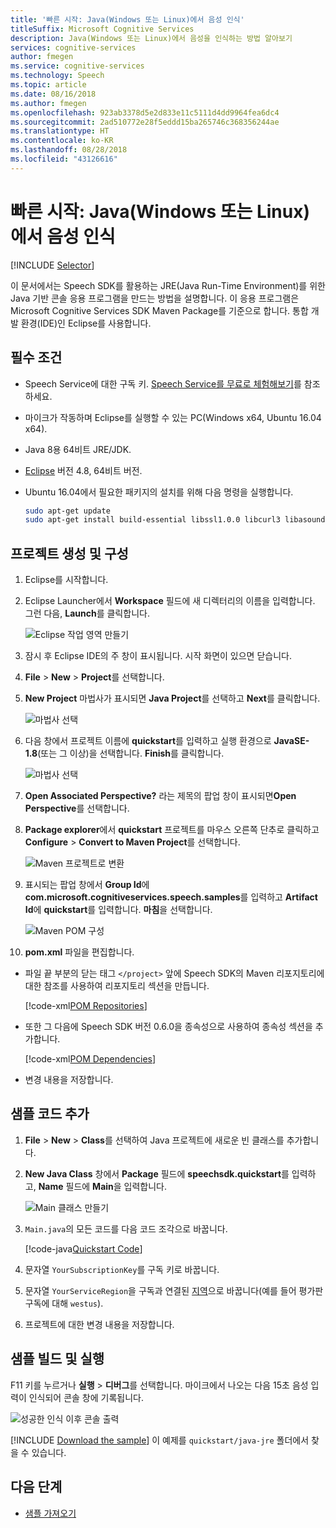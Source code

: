 ```yaml
---
title: '빠른 시작: Java(Windows 또는 Linux)에서 음성 인식'
titleSuffix: Microsoft Cognitive Services
description: Java(Windows 또는 Linux)에서 음성을 인식하는 방법 알아보기
services: cognitive-services
author: fmegen
ms.service: cognitive-services
ms.technology: Speech
ms.topic: article
ms.date: 08/16/2018
ms.author: fmegen
ms.openlocfilehash: 923ab3378d5e2d833e11c5111d4dd9964fea6dc4
ms.sourcegitcommit: 2ad510772e28f5eddd15ba265746c368356244ae
ms.translationtype: HT
ms.contentlocale: ko-KR
ms.lasthandoff: 08/28/2018
ms.locfileid: "43126616"
---
```

# <a name="quickstart-recognize-speech-in-java-windows-or-linux"></a>빠른 시작: Java(Windows 또는 Linux)에서 음성 인식

[!INCLUDE [Selector](../../../includes/cognitive-services-speech-service-quickstart-selector.md)]

이 문서에서는 Speech SDK를 활용하는 JRE(Java Run-Time Environment)를 위한 Java 기반 콘솔 응용 프로그램을 만드는 방법을 설명합니다.
이 응용 프로그램은 Microsoft Cognitive Services SDK Maven Package를 기준으로 합니다.
통합 개발 환경(IDE)인 Eclipse를 사용합니다.

## <a name="prerequisites"></a>필수 조건

* Speech Service에 대한 구독 키. [Speech Service를 무료로 체험해보기](get-started.md)를 참조하세요.
* 마이크가 작동하며 Eclipse를 실행할 수 있는 PC(Windows x64, Ubuntu 16.04 x64).
* Java 8용 64비트 JRE/JDK.
* [Eclipse](https://www.eclipse.org) 버전 4.8, 64비트 버전.
* Ubuntu 16.04에서 필요한 패키지의 설치를 위해 다음 명령을 실행합니다.

  ```sh
  sudo apt-get update
  sudo apt-get install build-essential libssl1.0.0 libcurl3 libasound2 wget
  ```

## <a name="create-and-configure-your-project"></a>프로젝트 생성 및 구성

1. Eclipse를 시작합니다.

1. Eclipse Launcher에서 **Workspace** 필드에 새 디렉터리의 이름을 입력합니다.
   그런 다음, **Launch**를 클릭합니다.

   ![Eclipse 작업 영역 만들기](media/sdk/qs-java-jre-01-create-new-eclipse-workspace.png)

1. 잠시 후 Eclipse IDE의 주 창이 표시됩니다.
   시작 화면이 있으면 닫습니다.

1. **File** \> **New** \> **Project**를 선택합니다.

1. **New Project** 마법사가 표시되면 **Java Project**를 선택하고 **Next**를 클릭합니다.

   ![마법사 선택](media/sdk/qs-java-jre-02-select-wizard.png)

1. 다음 창에서 프로젝트 이름에 **quickstart**를 입력하고 실행 환경으로 **JavaSE-1.8**(또는 그 이상)을 선택합니다.
   **Finish**를 클릭합니다.

   ![마법사 선택](media/sdk/qs-java-jre-03-create-java-project.png)

1. **Open Associated Perspective?** 라는 제목의 팝업 창이 표시되면**Open Perspective**를 선택합니다.

1. **Package explorer**에서 **quickstart** 프로젝트를 마우스 오른쪽 단추로 클릭하고 **Configure** \> **Convert to Maven Project**를 선택합니다.

   ![Maven 프로젝트로 변환](media/sdk/qs-java-jre-04-convert-to-maven-project.png)

1. 표시되는 팝업 창에서 **Group Id**에 **com.microsoft.cognitiveservices.speech.samples**를 입력하고 **Artifact Id**에 **quickstart**를 입력합니다. **마침**을 선택합니다.

   ![Maven POM 구성](media/sdk/qs-java-jre-05-configure-maven-pom.png)

1. **pom.xml** 파일을 편집합니다.

  * 파일 끝 부분의 닫는 태그 `</project>` 앞에 Speech SDK의 Maven 리포지토리에 대한 참조를 사용하여 리포지토리 섹션을 만듭니다.

    [!code-xml[POM Repositories](~/samples-cognitive-services-speech-sdk/quickstart/java-jre/pom.xml#repositories)]

  * 또한 그 다음에 Speech SDK 버전 0.6.0을 종속성으로 사용하여 종속성 섹션을 추가합니다.

    [!code-xml[POM Dependencies](~/samples-cognitive-services-speech-sdk/quickstart/java-jre/pom.xml#dependencies)]

  * 변경 내용을 저장합니다.

## <a name="add-the-sample-code"></a>샘플 코드 추가

1. **File** \> **New** \> **Class**를 선택하여 Java 프로젝트에 새로운 빈 클래스를 추가합니다.

1. **New Java Class** 창에서 **Package** 필드에 **speechsdk.quickstart**를 입력하고, **Name** 필드에 **Main**을 입력합니다.

   ![Main 클래스 만들기](media/sdk/qs-java-jre-06-create-main-java.png)

1. `Main.java`의 모든 코드를 다음 코드 조각으로 바꿉니다.

   [!code-java[Quickstart Code](~/samples-cognitive-services-speech-sdk/quickstart/java-jre/src/speechsdk/quickstart/Main.java#code)]

1. 문자열 `YourSubscriptionKey`를 구독 키로 바꿉니다.

1. 문자열 `YourServiceRegion`을 구독과 연결된 [지역](regions.md)으로 바꿉니다(예를 들어 평가판 구독에 대해 `westus`).

1. 프로젝트에 대한 변경 내용을 저장합니다.

## <a name="build-and-run-the-sample"></a>샘플 빌드 및 실행

F11 키를 누르거나 **실행** \> **디버그**를 선택합니다.
마이크에서 나오는 다음 15초 음성 입력이 인식되어 콘솔 창에 기록됩니다.

![성공한 인식 이후 콘솔 출력](media/sdk/qs-java-jre-07-console-output.png)

[!INCLUDE [Download the sample](../../../includes/cognitive-services-speech-service-speech-sdk-sample-download-h2.md)]
이 예제를 `quickstart/java-jre` 폴더에서 찾을 수 있습니다.

## <a name="next-steps"></a>다음 단계

* [샘플 가져오기](speech-sdk.md#get-the-samples)
